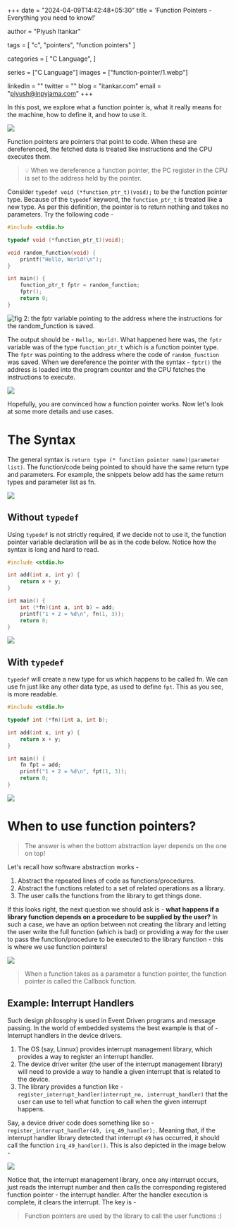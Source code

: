 +++
date  = "2024-04-09T14:42:48+05:30"
title = 'Function Pointers - Everything you need to know!'

author = "Piyush Itankar"

tags = [
    "c", "pointers", "function pointers"
]

categories = [
    "C Language",
]

series = ["C Language"]
images = ["function-pointer/1.webp"]

linkedin = ""
twitter = ""
blog = "itankar.com"
email = "piyush@inpyjama.com"
+++

In this post, we explore what a function pointer is, what it really means for the machine, how to define it, and how to use it.
<!--more-->

![](1.webp)

Function pointers are pointers that point to code. When these are dereferenced, the fetched data is treated like instructions and the CPU executes them.

> 💡 When we dereference a function pointer, the PC register in the CPU is set to the address held by the pointer.

Consider `typedef void (*function_ptr_t)(void);` to be the function pointer type. Because of the `typedef` keyword, the `function_ptr_t` is treated like a new type. As per this definition, the pointer is to return nothing and takes no parameters. Try the following code -

```c
#include <stdio.h>

typedef void (*function_ptr_t)(void);

void random_function(void) {
    printf("Hello, World!\n");
}

int main() {
    function_ptr_t fptr = random_function;
    fptr();
    return 0;
}
```

![](2.jpg "fig 2: the fptr variable pointing to the address where the instructions for the random_function is saved.")

The output should be - `Hello, World!`. What happened here was, the `fptr` variable was of the type `function_ptr_t` which is a function pointer type. The `fptr` was pointing to the address where the code of `random_function` was saved. When we dereference the pointer with the syntax - `fptr()` the address is loaded into the program counter and the CPU fetches the instructions to execute.

![](3.png)

Hopefully, you are convinced how a function pointer works. Now let's look at some more details and use cases.

# The Syntax

The general syntax is `return type (* function pointer name)(parameter list)`. The function/code being pointed to should have the same return type and parameters. For example, the snippets below add has the same return types and parameter list as fn.

![](4.jpg)

## Without `typedef`

Using `typedef` is not strictly required, if we decide not to use it, the function pointer variable declaration will be as in the code below. Notice how the syntax is long and hard to read.

```c
#include <stdio.h>

int add(int x, int y) {
    return x + y;
}

int main() {
    int (*fn)(int a, int b) = add;
    printf("1 + 2 = %d\n", fn(1, 3));
    return 0;
}
```

![](5.png)

## With `typedef`

`typedef` will create a new type for us which happens to be called fn. We can use fn just like any other data type, as used to define `fpt`. This as you see, is more readable.

```c
#include <stdio.h>

typedef int (*fn)(int a, int b);

int add(int x, int y) {
    return x + y;
}

int main() {
    fn fpt = add;
    printf("1 + 2 = %d\n", fpt(1, 3));
    return 0;
}
```

![](6.png)

# When to use function pointers?

> The answer is when the bottom abstraction layer depends on the one on top!

Let's recall how software abstraction works -

1. Abstract the repeated lines of code as functions/procedures.
1. Abstract the functions related to a set of related operations as a library.
1. The user calls the functions from the library to get things done.

If this looks right, the next question we should ask is - **what happens if a library function depends on a procedure to be supplied by the user?** In such a case, we have an option between not creating the library and letting the user write the full function (which is bad) or providing a way for the user to pass the function/procedure to be executed to the library function - this is where we use function pointers!

![](7.jpg)

> When a function takes as a parameter a function pointer, the function pointer is called the Callback function.

## Example: Interrupt Handlers

Such design philosophy is used in Event Driven programs and message passing. In the world of embedded systems the best example is that of - Interrupt handlers in the device drivers.

1. The OS (say, Linnux) provides interrupt management library, which provides a way to register an interrupt handler.
1. The device driver writer (the user of the interrupt management library) will need to provide a way to handle a given interrupt that is related to the device.
1. The library provides a function like - `register_interrupt_handler(interrupt_no, interrupt_handler)` that the user can use to tell what function to call when the given interrupt happens.

Say, a device driver code does something like so - `register_interrupt_handler(49, irq_49_handler);`. Meaning that, if the interrupt handler library detected that interrupt `49` has occurred, it should call the function `irq_49_handler()`. This is also depicted in the image below -

![](8.jpg)

Notice that, the interrupt management library, once any interrupt occurs, just reads the interrupt number and then calls the corresponding registered function pointer - the interrupt handler. After the handler execution is complete, it clears the interrupt. The key is -

> Function pointers are used by the library to call the user functions :)
